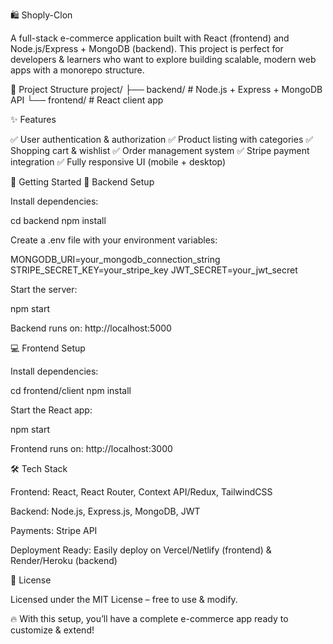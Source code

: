 🛍️ Shoply-Clon

A full-stack e-commerce application built with React (frontend) and Node.js/Express + MongoDB (backend).
This project is perfect for developers & learners who want to explore building scalable, modern web apps with a monorepo structure.

📂 Project Structure
project/
  ├── backend/     # Node.js + Express + MongoDB API
  └── frontend/    # React client app

✨ Features

✅ User authentication & authorization
✅ Product listing with categories
✅ Shopping cart & wishlist
✅ Order management system
✅ Stripe payment integration
✅ Fully responsive UI (mobile + desktop)

🚀 Getting Started
🔧 Backend Setup

Install dependencies:

cd backend
npm install


Create a .env file with your environment variables:

MONGODB_URI=your_mongodb_connection_string
STRIPE_SECRET_KEY=your_stripe_key
JWT_SECRET=your_jwt_secret


Start the server:

npm start


Backend runs on: http://localhost:5000

💻 Frontend Setup

Install dependencies:

cd frontend/client
npm install


Start the React app:

npm start


Frontend runs on: http://localhost:3000

🛠️ Tech Stack

Frontend: React, React Router, Context API/Redux, TailwindCSS

Backend: Node.js, Express.js, MongoDB, JWT

Payments: Stripe API

Deployment Ready: Easily deploy on Vercel/Netlify (frontend) & Render/Heroku (backend)

📜 License

Licensed under the MIT License – free to use & modify.

🔥 With this setup, you’ll have a complete e-commerce app ready to customize & extend!
